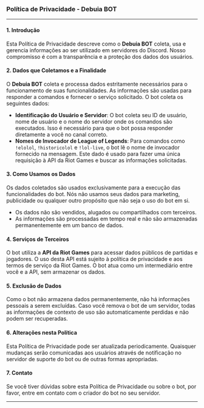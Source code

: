 ### **Política de Privacidade - Debuia BOT**

---

#### 1. Introdução

Esta Política de Privacidade descreve como o **Debuia BOT** coleta, usa e gerencia informações ao ser utilizado em servidores do Discord. Nosso compromisso é com a transparência e a proteção dos dados dos usuários.

#### 2. Dados que Coletamos e a Finalidade

O **Debuia BOT** coleta e processa dados estritamente necessários para o funcionamento de suas funcionalidades. As informações são usadas para responder a comandos e fornecer o serviço solicitado. O bot coleta os seguintes dados:

* **Identificação do Usuário e Servidor**: O bot coleta seu ID de usuário, nome de usuário e o nome do servidor onde os comandos são executados. Isso é necessário para que o bot possa responder diretamente a você no canal correto.
* **Nomes de Invocador de League of Legends**: Para comandos como `!elolol`, `!historicolol` e `!lol-live`, o bot lê o nome de invocador fornecido na mensagem. Este dado é usado para fazer uma única requisição à API da Riot Games e buscar as informações solicitadas.

#### 3. Como Usamos os Dados

Os dados coletados são usados exclusivamente para a execução das funcionalidades do bot. Nós não usamos seus dados para marketing, publicidade ou qualquer outro propósito que não seja o uso do bot em si.

* Os dados não são vendidos, alugados ou compartilhados com terceiros.
* As informações são processadas em tempo real e não são armazenadas permanentemente em um banco de dados.

#### 4. Serviços de Terceiros

O bot utiliza a **API da Riot Games** para acessar dados públicos de partidas e jogadores. O uso desta API está sujeito à política de privacidade e aos termos de serviço da Riot Games. O bot atua como um intermediário entre você e a API, sem armazenar os dados.

#### 5. Exclusão de Dados

Como o bot não armazena dados permanentemente, não há informações pessoais a serem excluídas. Caso você remova o bot de um servidor, todas as informações de contexto de uso são automaticamente perdidas e não podem ser recuperadas.

#### 6. Alterações nesta Política

Esta Política de Privacidade pode ser atualizada periodicamente. Quaisquer mudanças serão comunicadas aos usuários através de notificação no servidor de suporte do bot ou de outras formas apropriadas.

#### 7. Contato

Se você tiver dúvidas sobre esta Política de Privacidade ou sobre o bot, por favor, entre em contato com o criador do bot no seu servidor.

---